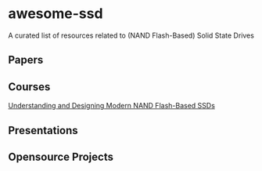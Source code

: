 # awesome-ssd
A curated list of resources related to (NAND Flash-Based) Solid State Drives

## Papers

## Courses
[Understanding and Designing Modern NAND Flash-Based SSDs](https://safari.ethz.ch/projects_and_seminars/spring2023/doku.php?id=modern_ssds)

## Presentations

## Opensource Projects
